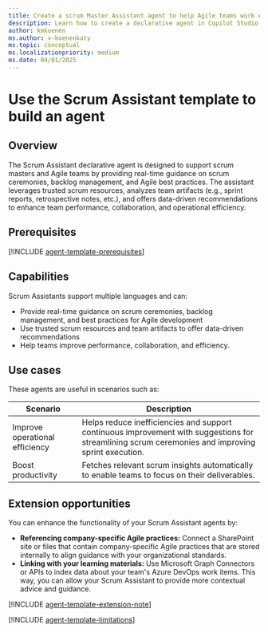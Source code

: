 ```yaml
---
title: Create a scrum Master Assistant agent to help Agile teams work effectively
description: Learn how to create a declarative agent in Copilot Studio agent builder using the Scrum Assistant template.
author: kmkoenen
ms.author: v-koenenkaty
ms.topic: conceptual
ms.localizationpriority: medium
ms.date: 04/01/2025
---
```


# Use the Scrum Assistant template to build an agent

## Overview

The Scrum Assistant declarative agent is designed to support scrum masters and Agile teams by providing real-time guidance on scrum ceremonies, backlog management, and Agile best practices. The assistant leverages trusted scrum resources, analyzes team artifacts (e.g., sprint reports, retrospective notes, etc.), and offers data-driven recommendations to enhance team performance, collaboration, and operational efficiency.

## Prerequisites

[!INCLUDE [agent-template-prerequisites](includes/agent-template-prerequisites.md)]

## Capabilities

Scrum Assistants support multiple languages and can:

- Provide real-time guidance on scrum ceremonies, backlog management, and best practices for Agile development
- Use trusted scrum resources and team artifacts to offer data-driven recommendations
- Help teams improve performance, collaboration, and efficiency.

## Use cases

These agents are useful in scenarios such as:

| **Scenario** | **Description** |
| -----------  | -----------  |
| Improve operational efficiency | Helps reduce inefficiencies and support continuous improvement with suggestions for streamlining scrum ceremonies and improving sprint execution. |
| Boost productivity   | Fetches relevant scrum insights automatically to enable teams to focus on their deliverables. |

## Extension opportunities

You can enhance the functionality of your Scrum Assistant agents by:

- **Referencing company-specific Agile practices:** Connect a SharePoint site or files that contain company-specific Agile practices that are stored internally to align guidance with your organizational standards.
- **Linking with your learning materials:** Use Microsoft Graph Connectors or APIs to index data about your team's Azure DevOps work items. This way, you can allow your Scrum Assistant to provide more contextual advice and guidance.

<!-- Note about IT involvement -->
[!INCLUDE [agent-template-extension-note](includes/agent-template-extension-note.md)]

<!-- Limitations -->
[!INCLUDE [agent-template-limitations](includes/agent-template-limitations.md)]